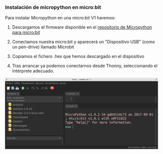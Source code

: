 ### Instalación de micropython en micro:bit

Para instalar Micropython en una micro:bit V1 haremos:

1. Descargamos el firmware disponible en el [repositorio de Micropython para micro:bit](https://github.com/bbcmicrobit/micropython/releases/download/v1.0.1/microbit-micropython-v1.0.1.hex)

1. Conectamos nuestra micro:bit y aparecerá un "Dispositivo USB" (como un pen-drive) llamado Microbit

1. Copiamos el fichero .hex que hemos descargado en el dispositivo

1. Tras arrancar ya podemos conectarnos desde Thonny, seleccionando el intérprete adecuado.

![](./images/microbit_thonny.png)
